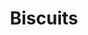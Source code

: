 ---
layout: recipe
title: Biscuits
description: For best results, chill your butter in the freezer for 10-20 minutes before beginning this recipe. It's ideal that the butter is very cold for light, flaky, buttery biscuits.
menu: Homemade buttermilk biscuits served with sausage gravy and scrambled eggs. Butter and jam are also available for topping.
prep_time: 15 minutes
cook_time: 12 minutes
temperature: 425°F
servings: 6
category: Breakfast
source: Kristi Terasa

ingredients: |
  - 2 cups all-purpose flour (250g)
  - 1 Tablespoon baking powder
  - 1 Tablespoon granulated sugar
  - 1 teaspoon salt
  - 6 Tablespoons unsalted butter, very cold (unsalted European butter is ideal)
  - ¾ cup whole milk (buttermilk or 2% milk will work)

instructions: |
  1. Preheat oven to 425F and line a cookie sheet with nonstick parchment paper. Set aside.
  2. Combine flour, baking powder, sugar, and salt in a large bowl and mix well. Set aside.
  3. Remove your butter from the refrigerator and use a box grater to shred the butter into small pieces and then add to the flour mixture.
  4. Combine the grated butter until the mixture resembles coarse crumbs.
  5. Add milk and stir using a wooden spoon or spatula to stir until combined (don't over-work the dough).
  6. Transfer your biscuit dough to a well-floured surface and use your hands to gently work the dough together. If the dough is too sticky, add flour until it is manageable. 
  7. Once the dough is cohesive, fold in half over itself and use your hands to gently flatten layers together. Rotate the dough 90 degrees and fold in half again, repeating this step 5-6 times but taking care to not overwork the dough.
  8. Use your hands (do not use a rolling pin) to flatten the dough to 1" thick and lightly dust a 2 ¾" round biscuit cutter with flour. 
  9. Making close cuts, press the biscuit cutter straight down into the dough and drop the biscuit onto your prepared baking sheet.
  10. Repeat until you have gotten as many biscuits as possible, re-working the dough as little as possible.
  11. Bake on 425F for 12 minutes or until tops are beginning to just turn lightly golden brown.
  12. Brush with melted salted butter immediately after removing from oven. Serve warm and enjoy.
---
